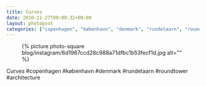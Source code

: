 ```yaml
---
title: Curves
date: 2016-11-27T09:09:32+00:00
layout: photopost
categories: ["copenhagen", "københavn", "denmark", "rundetaarn", "roundtower", "architecture", "photos", "instagram"]
---
```


<figure class="photo photo--square">
  {% picture photo-square blog/instagram/6d1967ccd28c988a71dfbc1b53fecf1d.jpg alt="" %}
</figure>

Curves
#copenhagen #københavn #denmark #rundetaarn #roundtower #architecture
